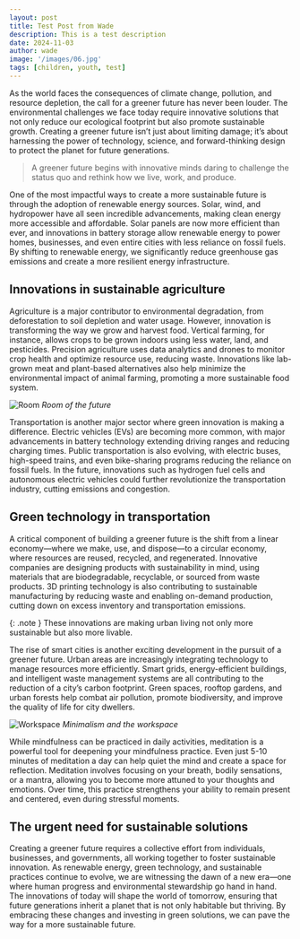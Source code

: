 ```yaml
---
layout: post
title: Test Post from Wade
description: This is a test description
date: 2024-11-03
author: wade
image: '/images/06.jpg'
tags: [children, youth, test]
---
```


As the world faces the consequences of climate change, pollution, and resource depletion, the call for a greener future has never been louder. The environmental challenges we face today require innovative solutions that not only reduce our ecological footprint but also promote sustainable growth. Creating a greener future isn’t just about limiting damage; it’s about harnessing the power of technology, science, and forward-thinking design to protect the planet for future generations.

> A greener future begins with innovative minds daring to challenge the status quo and rethink how we live, work, and produce.

One of the most impactful ways to create a more sustainable future is through the adoption of renewable energy sources. Solar, wind, and hydropower have all seen incredible advancements, making clean energy more accessible and affordable. Solar panels are now more efficient than ever, and innovations in battery storage allow renewable energy to power homes, businesses, and even entire cities with less reliance on fossil fuels. By shifting to renewable energy, we significantly reduce greenhouse gas emissions and create a more resilient energy infrastructure.

## Innovations in sustainable agriculture

Agriculture is a major contributor to environmental degradation, from deforestation to soil depletion and water usage. However, innovation is transforming the way we grow and harvest food. Vertical farming, for instance, allows crops to be grown indoors using less water, land, and pesticides. Precision agriculture uses data analytics and drones to monitor crop health and optimize resource use, reducing waste. Innovations like lab-grown meat and plant-based alternatives also help minimize the environmental impact of animal farming, promoting a more sustainable food system.

![Room]({{site.baseurl}}/images/06-1.jpg)
*Room of the future*

Transportation is another major sector where green innovation is making a difference. Electric vehicles (EVs) are becoming more common, with major advancements in battery technology extending driving ranges and reducing charging times. Public transportation is also evolving, with electric buses, high-speed trains, and even bike-sharing programs reducing the reliance on fossil fuels. In the future, innovations such as hydrogen fuel cells and autonomous electric vehicles could further revolutionize the transportation industry, cutting emissions and congestion.

## Green technology in transportation

A critical component of building a greener future is the shift from a linear economy—where we make, use, and dispose—to a circular economy, where resources are reused, recycled, and regenerated. Innovative companies are designing products with sustainability in mind, using materials that are biodegradable, recyclable, or sourced from waste products. 3D printing technology is also contributing to sustainable manufacturing by reducing waste and enabling on-demand production, cutting down on excess inventory and transportation emissions.

{: .note }
These innovations are making urban living not only more sustainable but also more livable.

The rise of smart cities is another exciting development in the pursuit of a greener future. Urban areas are increasingly integrating technology to manage resources more efficiently. Smart grids, energy-efficient buildings, and intelligent waste management systems are all contributing to the reduction of a city’s carbon footprint. Green spaces, rooftop gardens, and urban forests help combat air pollution, promote biodiversity, and improve the quality of life for city dwellers.

![Workspace]({{site.baseurl}}/images/06-2.jpg#wide)
*Minimalism and the workspace*

While mindfulness can be practiced in daily activities, meditation is a powerful tool for deepening your mindfulness practice. Even just 5-10 minutes of meditation a day can help quiet the mind and create a space for reflection. Meditation involves focusing on your breath, bodily sensations, or a mantra, allowing you to become more attuned to your thoughts and emotions. Over time, this practice strengthens your ability to remain present and centered, even during stressful moments.

## The urgent need for sustainable solutions

Creating a greener future requires a collective effort from individuals, businesses, and governments, all working together to foster sustainable innovation. As renewable energy, green technology, and sustainable practices continue to evolve, we are witnessing the dawn of a new era—one where human progress and environmental stewardship go hand in hand. The innovations of today will shape the world of tomorrow, ensuring that future generations inherit a planet that is not only habitable but thriving. By embracing these changes and investing in green solutions, we can pave the way for a more sustainable future.